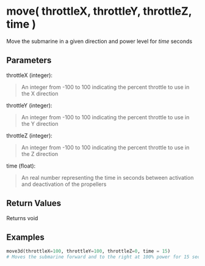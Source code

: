 # move( throttleX, throttleY, throttleZ, time )

Move the submarine in a given direction and power level for *time* seconds

## Parameters

throttleX (integer):  
> An integer from -100 to 100 indicating the percent throttle to use in the X direction

throttleY (integer):  
> An integer from -100 to 100 indicating the percent throttle to use in the Y direction

throttleZ (integer):  
> An integer from -100 to 100 indicating the percent throttle to use in the Z direction

time (float):  
> An real number representing the time in seconds between activation and deactivation of the propellers

## Return Values

Returns void

## Examples

```py
move3d(throttleX=100, throttleY=100, throttleZ=0, time = 15)
# Moves the submarine forward and to the right at 100% power for 15 seconds
```

